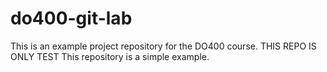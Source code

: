 # do400-git-lab

This is an example project repository for the DO400 course.
THIS REPO IS ONLY TEST
This repository is a simple example.

